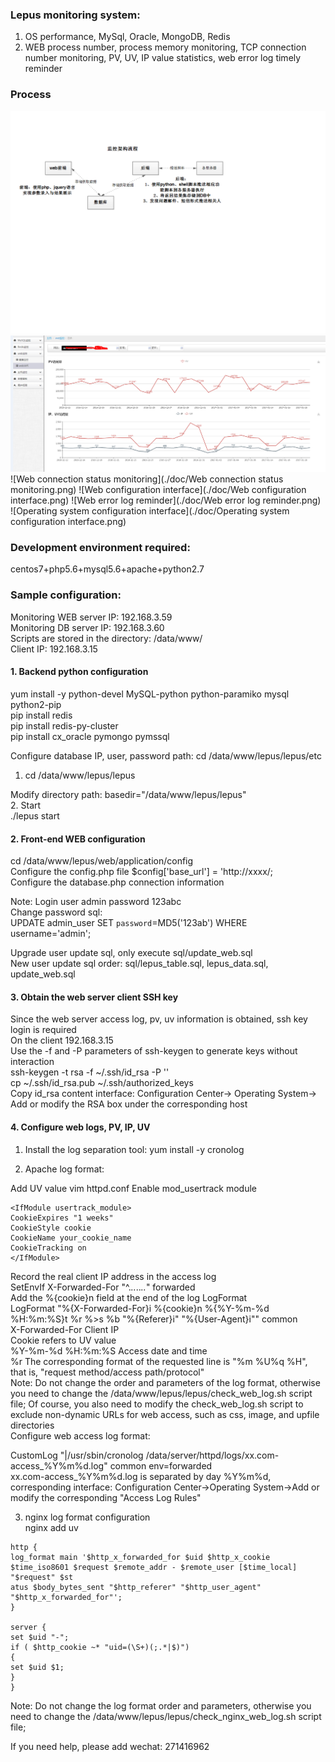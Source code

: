 ### Lepus monitoring system:
1. OS performance, MySql, Oracle, MongoDB, Redis <br>
2. WEB process number, process memory monitoring, TCP connection number monitoring, PV, UV, IP value statistics, web error log timely reminder
### Process
![flow chart](./doc/flowChart.png)
![Web_visit_statistics](./doc/Web_visit_statistics.png)
![Web connection status monitoring](./doc/Web connection status monitoring.png)
![Web configuration interface](./doc/Web configuration interface.png)
![Web error log reminder](./doc/Web error log reminder.png)
![Operating system configuration interface](./doc/Operating system configuration interface.png)
### Development environment required:
centos7+php5.6+mysql5.6+apache+python2.7

### Sample configuration:
Monitoring WEB server IP: 192.168.3.59 <br>
Monitoring DB server IP: 192.168.3.60 <br>
Scripts are stored in the directory: /data/www/ <br>
Client IP: 192.168.3.15 <br>
#### 1. Backend python configuration
yum install -y python-devel MySQL-python python-paramiko mysql python2-pip <br>
pip install redis <br>
pip install redis-py-cluster <br>
pip install cx_oracle pymongo pymssql <br>

Configure database IP, user, password path:
cd /data/www/lepus/lepus/etc <br>
1. cd /data/www/lepus/lepus <br>

Modify directory path: basedir="/data/www/lepus/lepus" <br>
2. Start <br>
./lepus start <br>

#### 2. Front-end WEB configuration <br>
cd /data/www/lepus/web/application/config <br>
Configure the config.php file $config['base_url'] = 'http://xxxx/; <br>
Configure the database.php connection information <br>

Note:
Login user admin password 123abc <br>
Change password sql: <br>
UPDATE admin_user SET `password`=MD5('123ab') WHERE username='admin'; <br>

Upgrade user update sql, only execute sql/update_web.sql <br>
New user update sql order: sql/lepus_table.sql, lepus_data.sql, update_web.sql <br>

#### 3. Obtain the web server client SSH key <br>
Since the web server access log, pv, uv information is obtained, ssh key login is required <br>
On the client 192.168.3.15 <br>
Use the -f and -P parameters of ssh-keygen to generate keys without interaction <br>
ssh-keygen -t rsa -f ~/.ssh/id_rsa -P '' <br>
cp ~/.ssh/id_rsa.pub ~/.ssh/authorized_keys <br>
Copy id_rsa content interface: Configuration Center-> Operating System-> Add or modify the RSA box under the corresponding host <br>

#### 4. Configure web logs, PV, IP, UV
1. Install the log separation tool: yum install -y cronolog <br>

2. Apache log format: <br>

Add UV value
vim httpd.conf
Enable mod_usertrack module <br>
```LoadModule usertrack_module libexec/mod_usertrack.so
<IfModule usertrack_module>
CookieExpires "1 weeks"
CookieStyle cookie
CookieName your_cookie_name
CookieTracking on
</IfModule>
```

Record the real client IP address in the access log <br>
SetEnvIf X-Forwarded-For "^.*\..*\..*\..*" forwarded <br>
Add the %{cookie}n field at the end of the log LogFormat <br>
LogFormat "%{X-Forwarded-For}i %{cookie}n %{%Y-%m-%d %H:%m:%S}t %r %>s %b \"%{Referer}i\" \"%{User-Agent}i\"" common <br>
X-Forwarded-For Client IP <br>
Cookie refers to UV value <br>
%Y-%m-%d %H:%m:%S Access date and time <br>
%r The corresponding format of the requested line is "%m %U%q %H", that is, "request method/access path/protocol" <br>
Note: Do not change the order and parameters of the log format, otherwise you need to change the /data/www/lepus/lepus/check_web_log.sh script file;
Of course, you also need to modify the check_web_log.sh script to exclude non-dynamic URLs for web access, such as css, image, and upfile directories
<br>
Configure web access log format: <br>

CustomLog "|/usr/sbin/cronolog /data/server/httpd/logs/xx.com-access_%Y%m%d.log" common env=forwarded <br>
xx.com-access_%Y%m%d.log is separated by day %Y%m%d, corresponding interface: Configuration Center->Operating System->Add or modify the corresponding "Access Log Rules" <br>

3. nginx log format configuration <br>
nginx add uv <br>
```
http {
log_format main '$http_x_forwarded_for $uid $http_x_cookie $time_iso8601 $request $remote_addr - $remote_user [$time_local] "$request" $st
atus $body_bytes_sent "$http_referer" "$http_user_agent" "$http_x_forwarded_for"';
}

server {
set $uid "-";
if ( $http_cookie ~* "uid=(\S+)(;.*|$)")
{
set $uid $1;
}
}
```
Note: Do not change the log format order and parameters, otherwise you need to change the /data/www/lepus/lepus/check_nginx_web_log.sh script file; <br>

If you need help, please add wechat: 271416962